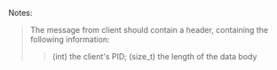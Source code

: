 Notes:
> The message from client should contain a header, containing the following information:
> > (int) the client's PID;
> > (size_t) the length of the data body

